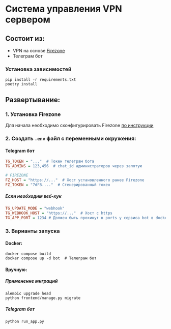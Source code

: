 # Система управления VPN сервером

## Состоит из:
- VPN на основе [Firezone](https://www.firezone.dev/)
- Телеграм бот

### Установка зависимостей
```
pip install -r requirements.txt
poetry install
```



## Развертывание:

### 1. Установка Firezone
Для начала необходимо сконфигурировать Firezone [по инструкции](https://www.firezone.dev/docs/deploy)


### 2. Создать `.env` файл с переменными окружения:
#### Telegram бот
```ini
TG_TOKEN = "..."  # Токен телеграм бота
TG_ADMINS = 123,456  # chat_id администраторов через запятую 

# FIREZONE
FZ_HOST = "https://..."  # Хост установленного ранее Firezone
FZ_TOKEN = "7dF8...."  # Сгенерированный токен
```
##### _Если необходим веб-хук_ 
```ini
TG_UPDATE_MODE = "webhook"
TG_WEBHOOK_HOST = "https://..."  # Хост с https
TG_APP_PORT = 1234 # Должен быть прокинут в ports у сервиса bot в docker-compose.yaml
```


### 3. Варианты запуска
#### Docker:
```shell
docker compose build
docker compose up -d bot  # Телеграм бот
```

#### Вручную:
##### Применение миграций
```shell
alembic upgrade head
python frontend/manage.py migrate
```
##### Telegram бот
```shell
python run_app.py
```


